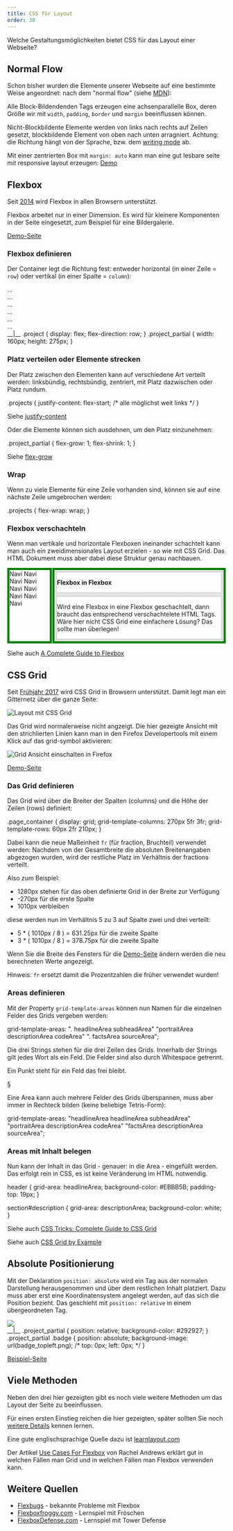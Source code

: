 ```yaml
---
title: CSS für Layout
order: 30
---
```


Welche Gestaltungsmöglichkeiten bietet CSS für das Layout einer Webseite?

## Normal Flow

Schon bisher wurden die Elemente unserer Webseite
auf eine bestimmte Weise angeordnet: nach dem "normal flow" (siehe [MDN](https://developer.mozilla.org/en-US/docs/Learn/CSS/CSS_layout/Normal_Flow)):

Alle Block-Bildendenden Tags erzeugen eine achsenparallelle Box,
deren Größe wir mit `width`, `padding`, `border` und `margin`
beeinflussen können.

Nicht-Blockbildente Elemente werden von links nach rechts auf Zeilen
gesetzt, blockbildende Element von oben nach unten arragniert.
Achtung: die Richtung hängt von der Sprache, bzw. dem [writing mode](https://developer.mozilla.org/en-US/docs/Web/CSS/writing-mode) ab.

Mit einer zentrierten Box mit `margin: auto` kann man
eine gut lesbare seite mit responsive layout erzeugen: [Demo](/images/css-layout/width-auto.html)

## Flexbox

Seit [2014](https://caniuse.com/#search=flex) wird Flexbox in allen Browsern unterstützt.

Flexbox arbeitet nur in einer Dimension. Es wird für kleinere Komponenten
in der Seite eingesetzt, zum Beispiel für eine Bildergalerie.

[Demo-Seite](/images/flexbox/)

### Flexbox definieren

Der Container legt die Richtung fest: entweder horizontal (in einer Zeile = `row`) oder vertikal
(in einer Spalte = `column`):

<htmlcode>
<div class="project">
  <div class="project_partial">...</div>
  <div class="project_partial">...</div>
  <div class="project_partial">...</div>
  <div class="project_partial">...</div>
  <div class="project_partial">...</div>
  <div class="project_partial">...</div>
</div>
__|__
.project {
  display: flex;
  flex-direction: row;
}
.project_partial {
  width: 160px;
  height: 275px;
}
</htmlcode>

### Platz verteilen oder Elemente strecken

Der Platz zwischen den Elementen kann auf verschiedene Art verteilt werden:
linksbündig, rechtsbündig, zentriert, mit Platz dazwischen oder Platz rundum.

<css>
.projects {
    justify-content: flex-start;   /* alle möglichst weit links */
}
</css>

Siehe [justify-content](https://css-tricks.com/snippets/css/a-guide-to-flexbox/#justify-content)

Oder die Elemente können sich ausdehnen, um den Platz einzunehmen:

<css>
.project_partial {
    flex-grow: 1;
    flex-shrink: 1;
}
</css>

Siehe [flex-grow](https://css-tricks.com/snippets/css/a-guide-to-flexbox/#flex-grow)

### Wrap

Wenn zu viele Elemente für eine Zeile vorhanden sind,
können sie auf eine nächste Zeile umgebrochen werden:

<css>
.projects {
  flex-wrap: wrap;
}
</css>

### Flexbox verschachteln

Wenn man vertikale und horizontale Flexboxen ineinander schachtelt
kann man auch ein zweidimensionales Layout erzielen - so wie mit
CSS Grid. Das HTML Dokument muss aber dabei diese Struktur genau
nachbauen.

<div class="resizable">
  <div style="display:flex; flex-direction: row;">
    <nav style="border: 5px green solid;margin-right: 1px;">
      Navi Navi Navi Navi Navi Navi Navi Navi Navi
    </nav>
    <div style="display:flex; flex-direction: column; border: 5px green solid;padding: 1px;">
      <section style="border: 5px #ddd solid;margin-bottom: 1px;">
        <p><b>
          Flexbox  in Flexbox
        </b></p>
      </section>
      <section style="border: 5px #ddd solid;">
        <p>
          Wird eine Flexbox in eine Flexbox geschachtelt, dann
          braucht das entsprechend verschachtelete HTML Tags.
          Wäre hier nicht CSS Grid eine einfachere Lösung?
          Das sollte man überlegen!
        </p>
      </section>
    </div>
  </div>
</div>

Siehe auch [A Complete Guide to Flexbox](https://css-tricks.com/snippets/css/a-guide-to-flexbox/)

## CSS Grid

Seit [Frühjahr 2017](https://caniuse.com/#search=grid) wird CSS Grid in Browsern unterstützt.
Damit legt man ein Gitternetz über die ganze Seite:

![Layout mit CSS Grid](/images/css-layout/grid.png)

Das Grid wird normalerweise nicht angzeigt. Die hier gezeigte Ansicht
mit den strichlierten Linien kann man in den Firefox Developertools mit
einem Klick auf das grid-symbol aktivieren:

![Grid Ansicht einschalten in Firefox](/images/css-layout/switch-on-grid.png)

[Demo-Seite](/images/cssgrid/)

### Das Grid definieren

Das Grid wird über die Breiter der Spalten (columns) und die Höhe der
Zeilen (rows) definiert:

<css>
.page_container {
  display: grid;
  grid-template-columns: 270px 5fr 3fr;
  grid-template-rows: 60px 2fr 210px;
}
</css>

Dabei kann die neue Maßeinheit `fr` (für fraction, Bruchteil) verwendet werden:
Nachdem von der Gesamtbreite die absoluten Breitenangaben abgezogen wurden,
wird der restliche Platz im Verhältnis der fractions verteilt.

Also zum Beispiel:

- 1280px stehen für das oben definierte Grid in der Breite zur Verfügung
- -270px für die erste Spalte
- 1010px verbleiben

diese werden nun im Verhältnis 5 zu 3 auf Spalte zwei und drei verteilt:

- 5 \* ( 1010px / 8 ) = 631.25px für die zweite Spalte
- 3 \* ( 1010px / 8 ) = 378.75px für die zweite Spalte

Wenn Sie die Breite des Fensters für die [Demo-Seite](/images/cssgrid/) ändern
werden die neu berechneten Werte angezeigt.

Hinweis: `fr` ersetzt damit die Prozentzahlen die früher verwendet wurden!

### Areas definieren

Mit der Property `grid-template-areas` können nun Namen
für die einzelnen Felder des Grids vergeben werden:

<css>
  grid-template-areas:
    ".              headlineArea     subheadArea"
    "portraitArea   descriptionArea  codeArea"
    ".              factsArea        sourceArea";
</css>

Die drei Strings stehen für die drei Zeilen des Grids.
Innerhalb der Strings gilt jedes Wort als ein Feld.
Die Felder sind also durch Whitespace getrennt.

Ein Punkt steht für ein Feld das frei bleibt.

§

Eine Area kann auch mehrere Felder des Grids überspannen,
muss aber immer in Rechteck bilden (keine beliebige Tetris-Form):

<css>
  grid-template-areas:
    "headlineArea  headlineArea     subheadArea"
    "portraitArea  descriptionArea  codeArea"
    "factsArea     descriptionArea  sourceArea";
</css>

### Areas mit Inhalt belegen

Nun kann der Inhalt in das Grid - genauer: in die Area - eingefüllt werden.
Das erfolgt rein in CSS, es ist keine Veränderung im HTML notwendig.

<css>
header {
  grid-area: headlineArea;
  background-color: #EBBB5B;
  padding-top: 19px;
}

section#description {
grid-area: descriptionArea;
background-color: white;
}
</css>

Siehe auch [CSS Tricks: Complete Guide to CSS Grid](https://css-tricks.com/snippets/css/complete-guide-grid/)

Siehe auch [CSS Grid by Example](https://gridbyexample.com/examples/)

## Absolute Positionierung

Mit der Deklaration `position: absolute` wird ein Tag aus der normalen Darstellung
herausgenommen und über dem restlichen Inhalt platziert.
Dazu muss aber erst eine Koordinatensystem angelegt werden, auf das sich
die Position bezieht. Das geschieht mit `position: relative` in einem übergeordneten
Tag.

<htmlcode>
<div class="project_partial">

  <img src="cover.jpg">

  <div class="badge"></div>

</div>
__|__
.project_partial {
  position: relative;
  background-color: #292927;
}
.project_partial .badge {
  position: absolute;
  background-image: url(badge_topleft.png);
  /* top: 0px; left: 0px; */
}
</htmlcode>

[Beispiel-Seite](/images/css-absolute/test.html)

## Viele Methoden

Neben den drei hier gezeigten gibt es noch viele weitere
Methoden um das Layout der Seite zu beeinflussen.

Für einen ersten Einstieg reichen die hier gezeigten,
später sollten Sie noch [weitere Details](/css-layout/details) kennen lernen.

Eine gute englischsprachige Quelle dazu ist [learnlayout.com](http://learnlayout.com/)

Der Artikel [Use Cases For Flexbox](https://www.smashingmagazine.com/2018/10/flexbox-use-cases/) von Rachel Andrews erklärt gut in welchen Fällen man Grid und in welchen Fällen man Flexbox verwenden kann.

## Weitere Quellen

- [Flexbugs](https://github.com/philipwalton/flexbugs) - bekannte Probleme mit Flexbox
- [Flexboxfroggy.com](http://flexboxfroggy.com/) - Lernspiel mit Fröschen
- [FlexboxDefense.com](http://www.flexboxdefense.com/) - Lernspiel mit Tower Defense
